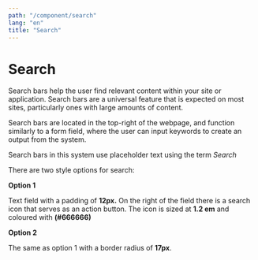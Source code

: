 ```yaml
---
path: "/component/search"
lang: "en"
title: "Search"
---
```

# Search

Search bars help the user find relevant content within your site or application. Search bars are a universal feature that is expected on most sites, particularly ones with large amounts of content.

Search bars are located in the top-right of the webpage, and function similarly to a form field, where the user can input keywords to create an output from the system.

Search bars in this system use placeholder text using the term _Search_

There are two style options for search:

**Option 1**



Text field with a padding of **12px.** On the right of the field there is a search icon that serves as an action button. The icon is sized at **1.2 em** and coloured with **\(\#666666\)**

**Option 2**



The same as option 1 with a border radius of **17px**. 





